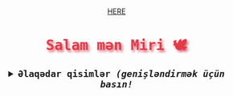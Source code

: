 <p align="center">
  <img src="intro.gif" alt="" />
</p>
<p align="center">
  <a href="https://pjc0247.github.io/gif-for-readme/">HERE</a>
</p>



<samp>
  <h1 align="center" style="color:#e63946;text-shadow: 3px 4px 4px rgba(205, 50, 70, 0.7);">Salam mən Miri 🕊</h1>


  <details align="center">
    <summary style="font-weight: bold; font-size: 18px">
      <b>Əlaqədar qisimlər</b>
      <i>(genişləndirmək üçün basın!</i>
    </summary>

  ![Python](https://img.shields.io/badge/python-cD1?style=for-the-badge&logo=python&logoColor=EF7F1A&color=2B2A29)
  ![Pandas](https://img.shields.io/badge/pandas-cD1?style=for-the-badge&logo=pandas&logoColor=EF7F1A&color=2B2A29)
  ![Pyrogram](https://img.shields.io/badge/pyrogram-cD1?style=for-the-badge&logo=python&logoColor=EF7F1A&color=2B2A29)
  ![HTML5](https://img.shields.io/badge/html5-cD1?style=for-the-badge&logo=html5&logoColor=EF7F1A&color=2B2A29)
  ![CSS3](https://img.shields.io/badge/css3-cD1?style=for-the-badge&logo=css3&logoColor=EF7F1A&color=2B2A29)
  ![JavaScript](https://img.shields.io/badge/javascript-cD1?style=for-the-badge&logo=javascript&logoColor=EF7F1A&color=2B2A29)

  <h2 style="color:#c1c1c1;text-shadow: 3px 4px 4px rgba(0, 250, 70, 0.7)"> Əlaqə: </h2>

  <div align="center">
    <a target="_blank" href="https://t.me/whomiri">               <img alt="Əlaqə(Contact) | Telegram" src="https://img.shields.io/badge/telegram-2B2A29.svg?style=for-the-badge&logo=telegram&logoColor=EF7F1A"></a>
  </div>

  ---

  <details align="center">
    <summary style="font-weight: bold; font-size: 18px">
      <b>GitHub Statistikası</b>
      <i>(genişləndirık üçün basın!)</i>
    </summary>

  ![Github Statistikam](https://github-readme-stats.vercel.app/api?username=whomiri&show_icons=true&bg_color=2B2A29&icon_color=EF7F1A&text_color=FFF&title_color=EF7F1A)
  ![Ən çox istifadə etdiyim dillər](https://github-readme-stats.vercel.app/api/top-langs/?username=whomiri&layout=compact&bg_color=2B2A29&text_color=FFF&title_color=EF7F1A)

  </details>
</samp>
